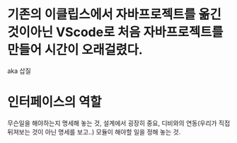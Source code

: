 # 기존의 이클립스에서 자바프로젝트를 옮긴것이아닌 VScode로 처음 자바프로젝트를 만들어 시간이 오래걸렸다.
aka 삽질
# 인터페이스의 역할 
무슨일을 해야하는지 명세해 놓는 것, 설계에서 굉장히 중요, 디비와의 연동(우리가 직접 뒤져보는 것이 아닌 명세를 보고..)
모듈이 해야할 일을 정해 놓는 것.